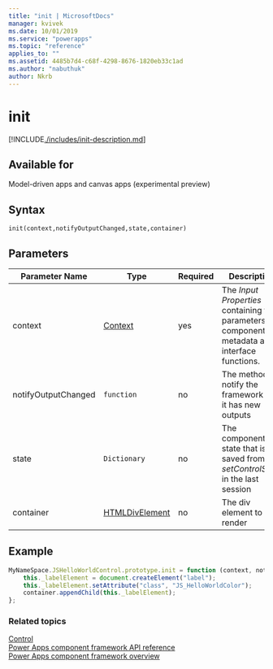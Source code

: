 ```yaml
---
title: "init | MicrosoftDocs"
manager: kvivek
ms.date: 10/01/2019
ms.service: "powerapps"
ms.topic: "reference"
applies_to: ""
ms.assetid: 4485b7d4-c68f-4298-8676-1820eb33c1ad
ms.author: "nabuthuk"
author: Nkrb
---
```

# init

[!INCLUDE[./includes/init-description.md](./includes/init-description.md)]

## Available for 

Model-driven apps and canvas apps (experimental preview)

## Syntax

`init(context,notifyOutputChanged,state,container)`

## Parameters

| Parameter Name|Type|Required|Description|
| ------------- |----|--------|-----------|
|context|[Context](../context.md)|yes|The *Input Properties* containing the parameters, component metadata and interface functions.|
|notifyOutputChanged|`function`|no|The method to notify the framework that it has new outputs|
|state|`Dictionary`|no|The component state that is saved from *setControlState* in the last session|
|container|[HTMLDivElement](https://developer.mozilla.org/docs/Web/API/HTMLDivElement)|no|The div element to render|

## Example

```JavaScript
MyNameSpace.JSHelloWorldControl.prototype.init = function (context, notifyOutputChanged, state, container) {
	this._labelElement = document.createElement("label");
	this._labelElement.setAttribute("class", "JS_HelloWorldColor");
	container.appendChild(this._labelElement);
};
```

### Related topics

[Control](../control.md)<br/>
[Power Apps component framework API reference](../../reference/index.md)<br/>
[Power Apps component framework overview](../../overview.md)
